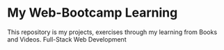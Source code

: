 # My Web-Bootcamp Learning

This repository is my projects, exercises through my learning from Books and Videos.
Full-Stack Web Development
